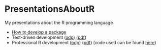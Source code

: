 # PresentationsAboutR

My presentations about the R programming language

 * [How to develop a package](PackageDevelopment/README.md)
 * Test-driven development ([odp](TestDrivenDevelopment/TestDrivenDevelopment.odp)) ([pdf](TestDrivenDevelopment.pdf))
 * Professional R development ([odp](ProfessionalRdevelopment/ProfessionalRdevelopment.odp)) ([pdf](ProfessionalRDevelopment.pdf)) (code used can be found [here](https://github.com/richelbilderbeek/prde))

